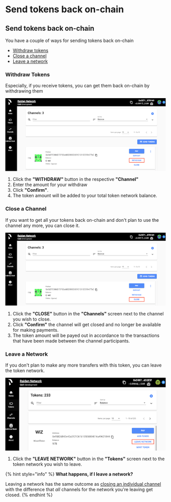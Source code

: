 # Send tokens back on-chain

## Send tokens back on-chain

You have a couple of ways for sending tokens back on-chain

* [Withdraw tokens](./#withdraw-tokens)
* [Close a channel](./#close-a-channel)
* [Leave a network](./#leave-a-network)

### Withdraw Tokens

Especially, if you receive tokens, you can get them back on-chain by withdrawing them

![](../.gitbook/assets/web_ui_withdraw_tokens.png)

1. Click the **"WITHDRAW"** button in the respective **"Channel"** 
2. Enter the amount for your withdraw
3. Click **"Confirm"**. 
4. The token amount will be added to your total token network balance.

### Close a Channel

If you want to get all your tokens back on-chain and don't plan to use the channel any more, you can close it.

![](../.gitbook/assets/web_ui_close_channel.png)

1. Click the **"CLOSE"** button in the **"Channels"** screen next to the channel you wish to close. 
2. Click **"Confirm"** the channel will get closed and no longer be available for making payments. 
3. The token amount will be payed out in accordance to the transactions that have been made between the channel participants.

### Leave a Network

If you don't plan to make any more transfers with this token, you can leave the token network.

![](../.gitbook/assets/web_ui_leave_network%20%281%29.png)

1. Click the **"LEAVE NETWORK"** button in the **"Tokens"** screen next to the token network you wish to leave. 

{% hint style="info" %}
**What happens, if I leave a network?**

Leaving a network has the same outcome as [closing an individual channel](./#close-a-channel) with the difference that _all_ channels for the network you're leaving get closed.
{% endhint %}


